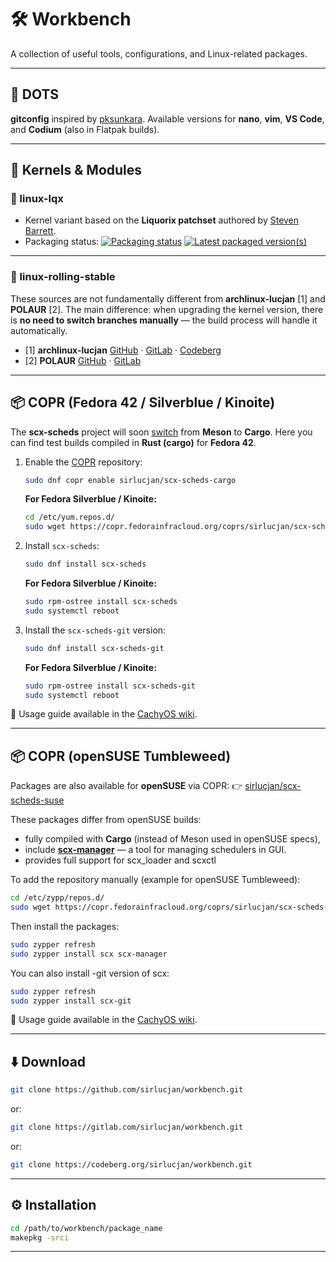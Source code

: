 # 🛠️ Workbench

A collection of useful tools, configurations, and Linux-related packages.

---

## 📂 DOTS

**gitconfig** inspired by [pksunkara](https://gist.github.com/pksunkara/988716).
Available versions for **nano**, **vim**, **VS Code**, and **Codium** (also in Flatpak builds).

---

## 🧩 Kernels & Modules

### 🔹 linux-lqx

* Kernel variant based on the **Liquorix patchset** authored by [Steven Barrett](https://github.com/damentz/liquorix-package/tree/6.16/master).
* Packaging status:
  [![Packaging status](https://repology.org/badge/vertical-allrepos/linux-lqx.svg)](https://repology.org/project/linux-lqx/versions)
  [![Latest packaged version(s)](https://repology.org/badge/latest-versions/linux-lqx.svg)](https://repology.org/project/linux-lqx/versions)

---

### 🔹 linux-rolling-stable

These sources are not fundamentally different from **archlinux-lucjan** \[1] and **POLAUR** \[2].
The main difference: when upgrading the kernel version, there is **no need to switch branches manually** — the build process will handle it automatically.

* \[1] **archlinux-lucjan** [GitHub](https://github.com/archlinux-lucjan) · [GitLab](https://gitlab.com/archlinux-lucjan) · [Codeberg](https://codeberg.org/archlinux-lucjan)
* \[2] **POLAUR** [GitHub](https://github.com/polaur) · [GitLab](https://gitlab.com/polaur)

---

## 📦 COPR (Fedora 42 / Silverblue / Kinoite)

The **scx-scheds** project will soon [switch](https://github.com/sched-ext/scx/discussions/2731) from **Meson** to **Cargo**.
Here you can find test builds compiled in **Rust (cargo)** for **Fedora 42**.

1. Enable the [COPR](https://copr.fedorainfracloud.org/coprs/sirlucjan/scx-scheds-cargo/) repository:

   ```bash
   sudo dnf copr enable sirlucjan/scx-scheds-cargo
   ```

   **For Fedora Silverblue / Kinoite:**

   ```bash
   cd /etc/yum.repos.d/
   sudo wget https://copr.fedorainfracloud.org/coprs/sirlucjan/scx-scheds-cargo/repo/fedora-$(rpm -E %fedora)/sirlucjan-scx-scheds-cargo-$(rpm -E %fedora).repo
   ```

2. Install `scx-scheds`:

   ```bash
   sudo dnf install scx-scheds
   ```

   **For Fedora Silverblue / Kinoite:**

   ```bash
   sudo rpm-ostree install scx-scheds
   sudo systemctl reboot
   ```

3. Install the `scx-scheds-git` version:

   ```bash
   sudo dnf install scx-scheds-git
   ```

   **For Fedora Silverblue / Kinoite:**

   ```bash
   sudo rpm-ostree install scx-scheds-git
   sudo systemctl reboot
   ```

📖 Usage guide available in the [CachyOS wiki](https://wiki.cachyos.org/configuration/sched-ext/).

---

## 📦 COPR (openSUSE Tumbleweed)

Packages are also available for **openSUSE** via COPR:
👉 [sirlucjan/scx-scheds-suse](https://copr.fedorainfracloud.org/coprs/sirlucjan/scx-scheds-suse/packages/)

These packages differ from openSUSE builds:

* fully compiled with **Cargo** (instead of Meson used in openSUSE specs),
* include **[scx-manager](https://github.com/CachyOS/scx-manager)** — a tool for managing schedulers in GUI.
* provides full support for scx_loader and scxctl

To add the repository manually (example for openSUSE Tumbleweed):

```bash
cd /etc/zypp/repos.d/
sudo wget https://copr.fedorainfracloud.org/coprs/sirlucjan/scx-scheds-suse/repo/opensuse-tumbleweed/sirlucjan-scx-scheds-suse-opensuse-tumbleweed.repo
```

Then install the packages:

```bash
sudo zypper refresh
sudo zypper install scx scx-manager
```

You can also install -git version of scx:

```bash
sudo zypper refresh
sudo zypper install scx-git
```

📖 Usage guide available in the [CachyOS wiki](https://wiki.cachyos.org/configuration/sched-ext/).

---

## ⬇️ Download

```bash
git clone https://github.com/sirlucjan/workbench.git
```

or:

```bash
git clone https://gitlab.com/sirlucjan/workbench.git
```

or:

```bash
git clone https://codeberg.org/sirlucjan/workbench.git
```

---

## ⚙️ Installation

```bash
cd /path/to/workbench/package_name
makepkg -srci
```

---
